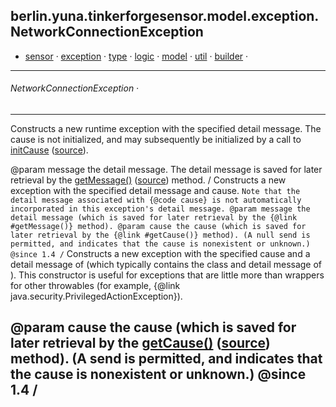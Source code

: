 
## berlin.yuna.tinkerforgesensor.model.exception.NetworkConnectionException
* [sensor](https://github.com/YunaBraska/tinkerforge-sensor/blob/master/readmeDoc/berlin/yuna/tinkerforgesensor/model/sensor/README.md) · [exception](https://github.com/YunaBraska/tinkerforge-sensor/blob/master/readmeDoc/berlin/yuna/tinkerforgesensor/model/exception/README.md) · [type](https://github.com/YunaBraska/tinkerforge-sensor/blob/master/readmeDoc/berlin/yuna/tinkerforgesensor/model/type/README.md) · [logic](https://github.com/YunaBraska/tinkerforge-sensor/blob/master/readmeDoc/berlin/yuna/tinkerforgesensor/logic/README.md) · [model](https://github.com/YunaBraska/tinkerforge-sensor/blob/master/readmeDoc/berlin/yuna/tinkerforgesensor/model/README.md) · [util](https://github.com/YunaBraska/tinkerforge-sensor/blob/master/readmeDoc/berlin/yuna/tinkerforgesensor/util/README.md) · [builder](https://github.com/YunaBraska/tinkerforge-sensor/blob/master/readmeDoc/berlin/yuna/tinkerforgesensor/model/builder/README.md) · 

---
###### NetworkConnectionException · 

---

 Constructs a new runtime exception with the specified detail message.
 The cause is not initialized, and may subsequently be initialized by a
 call to [initCause](https://github.com/YunaBraska/tinkerforge-sensor/blob/master/readmeDoc/berlin/yuna/tinkerforgesensor/model/exception/NetworkConnectionException.md) ([source](https://github.com/YunaBraska/tinkerforge-sensor/blob/master/src/main/java/berlin/yuna/tinkerforgesensor/model/exception/NetworkConnectionException.java)).

 @param message the detail message. The detail message is saved for
                later retrieval by the [getMessage()](https://github.com/YunaBraska/tinkerforge-sensor/blob/master/readmeDoc/berlin/yuna/tinkerforgesensor/model/exception/NetworkConnectionException.md) ([source](https://github.com/YunaBraska/tinkerforge-sensor/blob/master/src/main/java/berlin/yuna/tinkerforgesensor/model/exception/NetworkConnectionException.java)) method.
/
 Constructs a new exception with the specified detail message and
 cause.  `Note that the detail message associated with {@code cause} is not automatically incorporated in this exception's detail message. @param message the detail message (which is saved for later retrieval by the {@link #getMessage()} method). @param cause the cause (which is saved for later retrieval by the {@link #getCause()} method). (A null send is permitted, and indicates that the cause is nonexistent or unknown.) @since 1.4 /`
 Constructs a new exception with the specified cause and a detail
 message of  (which
 typically contains the class and detail message of ).
 This constructor is useful for exceptions that are little more than
 wrappers for other throwables (for example, {@link
 java.security.PrivilegedActionException}).

 @param cause the cause (which is saved for later retrieval by the
              [getCause()](https://github.com/YunaBraska/tinkerforge-sensor/blob/master/readmeDoc/berlin/yuna/tinkerforgesensor/model/exception/NetworkConnectionException.md) ([source](https://github.com/YunaBraska/tinkerforge-sensor/blob/master/src/main/java/berlin/yuna/tinkerforgesensor/model/exception/NetworkConnectionException.java)) method).  (A  send is
              permitted, and indicates that the cause is nonexistent or
              unknown.)
 @since 1.4
/
--- 

